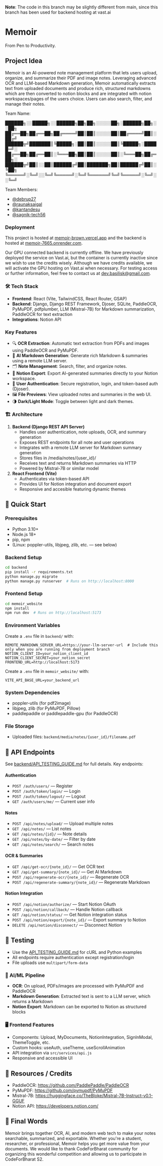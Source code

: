 **Note**: The code in this branch may be slightly different from main, since this branch has been used for backend hosting at vast.ai

# Memoir
From Pen to Productivity.

## Project Idea
Memoir is an AI-powered note management platform that lets users upload, organize, and summarize their PDF and image notes. Leveraging advanced OCR and LLM-based Markdown generation, Memoir automatically extracts text from uploaded documents and produce rich, structured markdowns which are then converted to notion blocks and are integrated with notion workspaces/pages of the users choice. Users can also search, filter, and manage their notes.

Team Name:

██████╗░░█████╗░░██████╗██╗██╗░░░░░██╗░██████╗██╗░░██╗
██╔══██╗██╔══██╗██╔════╝██║██║░░░░░██║██╔════╝██║░██╔╝
██████╦╝███████║╚█████╗░██║██║░░░░░██║╚█████╗░█████═╝░
██╔══██╗██╔══██║░╚═══██╗██║██║░░░░░██║░╚═══██╗██╔═██╗░
██████╦╝██║░░██║██████╔╝██║███████╗██║██████╔╝██║░╚██╗
╚═════╝░╚═╝░░╚═╝╚═════╝░╚═╝╚══════╝╚═╝╚═════╝░╚═╝░░╚═╝

Team Members:
- [@debrup27](https://github.com/debrup27)
- [@raunaksaigal](https://github.com/raunaksaigal)
- [@kantandesu](https://github.com/kantandesu)
- [@sagnik-tech56](https://github.com/sagnik-tech56)

### Deployment
This project is hosted at [memoir-brown.vercel.app](https://memoir-brown.vercel.app) and the backend is hosted at [memoir-7665.onrender.com](https://memoir-7665.onrender.com/).

Our GPU connected backend is currently offline. We have previously deployed the service on Vast.ai, but the container is currently inactive since we wish to use the credits wisely. Although we have credits available, we will activate the GPU hosting on Vast.ai when necessary. For testing access or further information, feel free to contact us at dev.basilisk@gmail.com.

### 🛠️ Tech Stack
 - **Frontend**: React (Vite, TailwindCSS, React Router, GSAP)
 - **Backend**: Django, Django REST Framework, Djoser, SQLite, PaddleOCR, PyMuPDF, pdfplumber, LLM (Mistral-7B) for Markdown summarization, PaddleOCR for text extraction
 - **Integrations**: Notion API

### Key Features
- 🔍 **OCR Extraction**: Automatic text extraction from PDFs and images using PaddleOCR and PyMuPDF.
- 🧠 **AI Markdown Generation**: Generate rich Markdown & summaries using a remote LLM server.
- 🗂️ **Note Management**: Search, filter, and organize notes.
- 🔗 **Notion Export**: Export AI-generated summaries directly to your Notion workspace.
- 👤 **User Authentication**: Secure registration, login, and token-based auth (Djoser).
- 🖼️ **File Previews**: View uploaded notes and summaries in the web UI.
- 🌗 **Dark/Light Mode**: Toggle between light and dark themes.

### 🏗️ Architecture
1. **Backend (Django REST API Server)**
   - Handles user authentication, note uploads, OCR, and summary generation
   - Exposes REST endpoints for all note and user operations
   - Integrates with a remote LLM server for Markdown summary generation
   - Stores files in /media/notes/{user_id}/
   - Receives text and returns Markdown summaries via HTTP
   - Powered by Mistral-7B or similar model
2. **React Frontend (Vite)**
   - Authenticates via token-based API
   - Provides UI for Notion integration and document export
   - Responsive and accesible featuring dynamic themes

## 🚀 Quick Start
### Prerequisites
- Python 3.10+
- Node.js 18+
- pip, npm
- (Linux: poppler-utils, libjpeg, zlib, etc. — see below)

### Backend Setup
```bash
cd backend
pip install -r requirements.txt
python manage.py migrate
python manage.py runserver  # Runs on http://localhost:8000
```

### Frontend Setup
```bash
cd memoir_website
npm install
npm run dev  # Runs on http://localhost:5173
```

### Environment Variables
Create a `.env` file in `backend/` with:
```
REMOTE_MARKDOWN_SERVER_URL=https://your-llm-server-url  # Include this only when you are running from deployment branch
NOTION_CLIENT_ID=your_notion_client_id
NOTION_CLIENT_SECRET=your_notion_secret
FRONTEND_URL=http://localhost:5173
```

Create a `.env` file in `memoir_website/` with:
```
VITE_API_BASE_URL=your_backend_url
```

### System Dependencies
- poppler-utils (for pdf2image)
- libjpeg, zlib (for PyMuPDF, Pillow)
- paddlepaddle or paddlepaddle-gpu (for PaddleOCR)

### File Storage
- Uploaded files: `backend/media/notes/{user_id}/filename.pdf`

## 📡 API Endpoints
See [backend/API_TESTING_GUIDE.md](backend/API_TESTING_GUIDE.md) for full details. Key endpoints:

#### Authentication
- `POST /auth/users/` — Register
- `POST /auth/token/login/` — Login
- `POST /auth/token/logout/` — Logout
- `GET /auth/users/me/` — Current user info

#### Notes
- `POST /api/notes/upload/` — Upload multiple notes
- `GET /api/notes/` — List notes
- `GET /api/notes/{id}/` — Note details
- `GET /api/notes/by-date/` — Filter by date
- `GET /api/notes/search/` — Search notes

#### OCR & Summaries
- `GET /api/get-ocr/{note_id}/` — Get OCR text
- `GET /api/get-summary/{note_id}/` — Get AI Markdown
- `POST /api/regenerate-ocr/{note_id}/` — Regenerate OCR
- `POST /api/regenerate-summary/{note_id}/` — Regenerate Markdown

#### Notion Integration
- `POST /api/notion/authorize/` — Start Notion OAuth
- `POST /api/notion/callback/` — Handle Notion callback
- `GET /api/notion/status/` — Get Notion integration status
- `POST /api/notion/export/{note_id}/` — Export summary to Notion
- `DELETE /api/notion/disconnect/` — Disconnect Notion

## 🧪 Testing
- Use the [API_TESTING_GUIDE.md](backend/API_TESTING_GUIDE.md) for cURL and Python examples
- All endpoints require authentication except registration/login
- File uploads use `multipart/form-data`

### 🧠 AI/ML Pipeline
- **OCR**: On upload, PDFs/images are processed with PyMuPDF and PaddleOCR
- **Markdown Generation**: Extracted text is sent to a LLM server, which returns a Markdown
- **Notion Export**: Markdown can be exported to Notion as structured blocks

### 🖥️ Frontend Features
- Components: Upload, MyDocuments, NotionIntegration, SignInModal, ThemeToggle, etc.
- Custom hooks: useAuth, useTheme, useScrollAnimation
- API integration via `src/services/api.js`
- Responsive and accessible UI

## 📎 Resources / Credits
- PaddleOCR: https://github.com/PaddlePaddle/PaddleOCR
- PyMuPDF: https://github.com/pymupdf/PyMuPDF
- Mistral-7B: https://huggingface.co/TheBloke/Mistral-7B-Instruct-v0.1-GGUF
- Notion API: https://developers.notion.com/

## 🏁 Final Words
Memoir brings together OCR, AI, and modern web tech to make your notes searchable, summarized, and exportable. Whether you're a student, researcher, or professional, Memoir helps you get more value from your documents. We would like to thank CodeForBharat community for organizing this wonderful competition and allowing us to participate in CodeForBharat S2.
